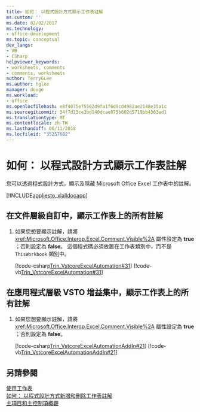 ```yaml
---
title: 如何： 以程式設計方式顯示工作表註解
ms.custom: ''
ms.date: 02/02/2017
ms.technology:
- office-development
ms.topic: conceptual
dev_langs:
- VB
- CSharp
helpviewer_keywords:
- worksheets, comments
- comments, worksheets
author: TerryGLee
ms.author: tglee
manager: douge
ms.workload:
- office
ms.openlocfilehash: e8f4875e75562d9fa1f6d9cd4982ae2148e35a1c
ms.sourcegitcommit: 34f7d23ce3bd140dcae875b602d5719bb4363ed1
ms.translationtype: MT
ms.contentlocale: zh-TW
ms.lasthandoff: 06/11/2018
ms.locfileid: "35257682"
---
```

# <a name="how-to-programmatically-display-worksheet-comments"></a>如何： 以程式設計方式顯示工作表註解
  您可以透過程式設計方式，顯示及隱藏 Microsoft Office Excel 工作表中的註解。  
  
 [!INCLUDE[appliesto_xlalldocapp](../vsto/includes/appliesto-xlalldocapp-md.md)]  
  
## <a name="to-display-all-comments-on-a-worksheet-in-a-document-level-customization"></a>在文件層級自訂中，顯示工作表上的所有註解  
  
1.  如果您想要顯示註解，請將 <xref:Microsoft.Office.Interop.Excel.Comment.Visible%2A> 屬性設定為 **true** ；否則設定為 **false**。 這個程式碼必須放置在工作表類別中，而不是 `ThisWorkbook` 類別中。  
  
     [!code-csharp[Trin_VstcoreExcelAutomation#31](../vsto/codesnippet/CSharp/Trin_VstcoreExcelAutomationCS/Sheet1.cs#31)]
     [!code-vb[Trin_VstcoreExcelAutomation#31](../vsto/codesnippet/VisualBasic/Trin_VstcoreExcelAutomation/Sheet1.vb#31)]  
  
## <a name="to-display-all-comments-on-a-worksheet-in-an-application-level-vsto-add-in"></a>在應用程式層級 VSTO 增益集中，顯示工作表上的所有註解  
  
1.  如果您想要顯示註解，請將 <xref:Microsoft.Office.Interop.Excel.Comment.Visible%2A> 屬性設定為 **true** ；否則設定為 **false**。  
  
     [!code-csharp[Trin_VstcoreExcelAutomationAddIn#21](../vsto/codesnippet/CSharp/trin_vstcoreexcelautomationaddin/ThisAddIn.cs#21)]
     [!code-vb[Trin_VstcoreExcelAutomationAddIn#21](../vsto/codesnippet/VisualBasic/trin_vstcoreexcelautomationaddin/ThisAddIn.vb#21)]  
  
## <a name="see-also"></a>另請參閱  
 [使用工作表](../vsto/working-with-worksheets.md)   
 [如何： 以程式設計方式新增和刪除工作表註解](../vsto/how-to-programmatically-add-and-delete-worksheet-comments.md)   
 [主項目和主控制項概觀](../vsto/host-items-and-host-controls-overview.md)  
  
  